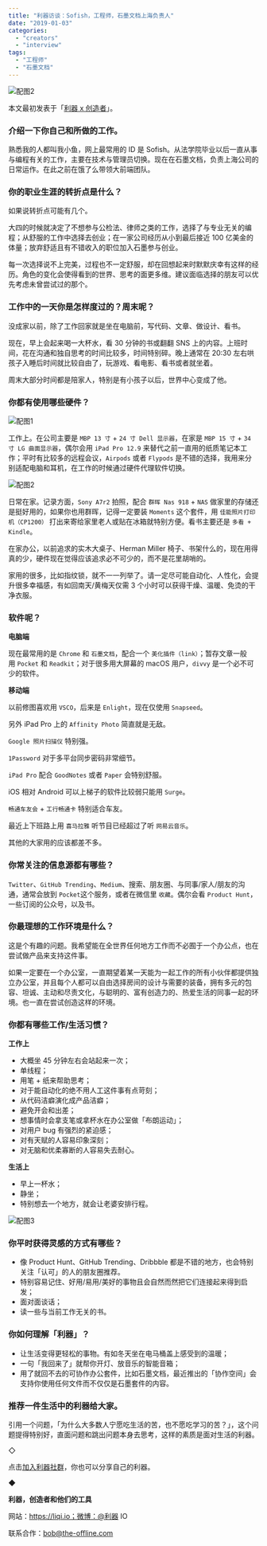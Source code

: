```yaml
---
title: "利器访谈：Sofish，工程师，石墨文档上海负责人"
date: "2019-01-03"
categories: 
  - "creators"
  - "interview"
tags: 
  - "工程师"
  - "石墨文档"
---
```


![配图2](/images/31495-500x330.jpg)

本文最初发表于「[利器 x 创造者](https://mp.weixin.qq.com/s/B06phsf8BH_lmNjD91O44A)」。

### 介绍一下你自己和所做的工作。

熟悉我的人都叫我小鱼，网上最常用的 ID 是 Sofish。从法学院毕业以后一直从事与编程有关的工作，主要在技术与管理员切换。现在在石墨文档，负责上海公司的日常运作。在此之前在饿了么带领大前端团队。

### 你的职业生涯的转折点是什么？

如果说转折点可能有几个。

大四的时候就决定了不想参与公检法、律师之类的工作，选择了与专业无关的编程；从舒服的工作中选择去创业；在一家公司经历从小到最后接近 100 亿美金的体量；放弃舒适且有不错收入的职位加入石墨参与创业。

每一次选择说不上完美，过程也不一定舒服，却在回想起来时默默庆幸有这样的经历。角色的变化会使得看到的世界、思考的面更多维。建议面临选择的朋友可以优先考虑未曾尝试过的那个。

### 工作中的一天你是怎样度过的？周末呢？

没成家以前，除了工作回家就是坐在电脑前，写代码、文章、做设计、看书。

现在，早上会起来喝一大杯水，看 30 分钟的书或翻翻 SNS 上的内容。上班时间，花在沟通和独自思考的时间比较多，时间特别碎。晚上通常在 20:30 左右哄孩子入睡后时间就比较自由了，玩游戏、看电影、看书或者就坐着。

周末大部分时间都是陪家人，特别是有小孩子以后，世界中心变成了他。

### 你都有使用哪些硬件？

![配图1](/images/61855-500x280.jpg)

工作上。在公司主要是 `MBP 13 寸` + `24 寸 Dell 显示器`，在家是 `MBP 15 寸` + `34 寸 LG 曲面显示器`，偶尔会用 `iPad Pro 12.9` 来替代之前一直用的纸质笔记本工作；平时有比较多的远程会议，`Airpods` 或者 `Flypods` 是不错的选择，我用来分别适配电脑和耳机，在工作的时候通过硬件代理软件切换。

![配图2](/images/31495-500x330.jpg)

日常在家。记录方面，`Sony A7r2` 拍照，配合 `群晖 Nas 918` + `NAS` 做家里的存储还是挺好用的，如果你也用群晖，记得一定要装 `Moments` 这个套件，用 `佳能照片打印机（CP1200）` 打出来寄给家里老人或贴在冰箱就特别方便。看书主要还是 `多看 + Kindle`。

在家办公，以前追求的实木大桌子、Herman Miller 椅子、书架什么的，现在用得真的少，硬件现在觉得应该追求必不可少的，而不是花里胡哨的。

家用的很多，比如指纹锁，就不一一列举了。请一定尽可能自动化、人性化，会提升很多幸福感，有如回南天/黄梅天仅需 3 个小时可以获得干燥、温暖、免烫的干净衣服。

### 软件呢？

**电脑端**

现在最常用的是 `Chrome` 和 `石墨文档`，配合一个 `美化插件（link）`；暂存文章一般用 `Pocket` 和 `Readkit`；对于很多用大屏幕的 macOS 用户，`divvy` 是一个必不可少的软件。

**移动端**

以前修图喜欢用 `VSCO`，后来是 `Enlight`，现在仅使用 `Snapseed`。

另外 iPad Pro 上的 `Affinity Photo` 简直就是无敌。

`Google 照片扫描仪` 特别强。

`1Password` 对于多平台同步密码非常细节。

`iPad Pro` 配合 `GoodNotes` 或者 `Paper` 会特别舒服。

iOS 相对 Android 可以上梯子的软件比较弱只能用 `Surge`。

`畅通车友会` + `工行畅通卡` 特别适合车友。

最近上下班路上用 `喜马拉雅` 听节目已经超过了听 `网易云音乐`。

其他的大家用的应该都差不多。

### 你常关注的信息源都有哪些？

`Twitter`、`GitHub Trending`、`Medium`、搜索、朋友圈、与同事/家人/朋友的沟通，通常会放到 `Pocket`这个服务，或者在微信里 `收藏`。偶尔会看 `Product Hunt`，一些订阅的公众号，以及书。

### 你最理想的工作环境是什么？

这是个有趣的问题。我希望能在全世界任何地方工作而不必囿于一个办公点，也在尝试做产品来支持这件事。

如果一定要在一个办公室，一直期望着某一天能为一起工作的所有小伙伴都提供独立办公室，并且每个人都可以自由选择房间的设计与需要的装备，拥有多元的包容、坦诚、主动和尽责文化，与聪明的、富有创造力的、热爱生活的同事一起的环境。也一直在尝试创造这样的环境。

### 你都有哪些工作/生活习惯？

**工作上**

- 大概坐 45 分钟左右会站起来一次；
- 单线程；
- 用笔 + 纸来帮助思考；
- 对于能自动化的绝不用人工这件事有点苛刻；
- 从代码洁癖演化成产品洁癖；
- 避免开会和出差；
- 想事情时会拿支笔或拿杯水在办公室做「布朗运动」；
- 对用户 bug 有强烈的紧迫感；
- 对有天赋的人容易印象深刻；
- 对无脑和优柔寡断的人容易失去耐心。

**生活上**

- 早上一杯水；
- 静坐；
- 特别想去一个地方，就会让老婆安排行程。

![配图3](/images/27438-500x325.jpg)

### 你平时获得灵感的方式有哪些？

- 像 Product Hunt、GitHub Trending、Dribbble 都是不错的地方，也会特别关注「认可」的人的朋友圈推荐。
- 特别容易记住、好用/易用/美好的事物且会自然而然把它们连接起来得到启发；
- 面对面谈话；
- 读一些与当前工作无关的书。

### 你如何理解「利器」？

- 让生活变得更轻松的事物。有如冬天坐在电马桶盖上感受到的温暖；
- 一句「我回来了」就帮你开灯、放音乐的智能音箱；
- 用了就回不去的可协作办公套件，比如石墨文档，最近推出的「协作空间」会支持你使用任何文件而不仅仅是石墨套件的内容。

### 推荐一件生活中的利器给大家。

引用一个问题，「为什么大多数人宁愿吃生活的苦，也不愿吃学习的苦？」，这个问题提得特别好，直面问题和跳出问题本身去思考，这样的素质是面对生活的利器。

◇

点击[加入利器社群](https://mp.weixin.qq.com/s?__biz=MzA3NTgzNzU2NQ==&mid=400594784&idx=1&sn=a88b34faa7522206957d448d40ea0b31&scene=21#wechat_redirect)，你也可以分享自己的利器。

◆

**利器，创造者和他们的工具**

网站：https://liqi.io；微博：@利器 IO

联系合作：bob@the-offline.com
